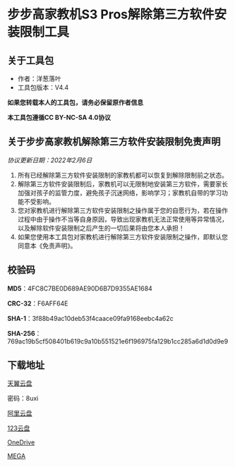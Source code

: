 # 步步高家教机S3 Pros解除第三方软件安装限制工具

## 关于工具包
- 作者：洋葱落叶
- 工具包版本：V4.4

**如果您转载本人的工具包，请务必保留原作者信息**

**本工具包遵循CC BY-NC-SA 4.0协议**

## 关于步步高家教机解除第三方软件安装限制免责声明
*协议更新日期：2022年2月6日*
1. 所有已经解除第三方软件安装限制的家教机都可以恢复到解除限制前之状态。
2. 解除第三方软件安装限制后，家教机可以无限制地安装第三方软件，需要家长加强对孩子的监管力度，避免孩子沉迷网络，影响学习；家教机自带的学习功能不受影响。
3. 您对家教机进行解除第三方软件安装限制之操作属于您的自愿行为，若在操作过程中由于操作不当等自身原因，导致出现家教机无法正常使用等异常情况，以及解除软件安装限制之后产生的一切后果将由您本人承担！
4. 如果您使用本工具包对家教机进行解除第三方软件安装限制之操作，即默认您同意本《免责声明》。

## 校验码
**MD5**：4FC8C7BE0D689AE90D6B7D9355AE1684

**CRC-32**：F6AFF64E

**SHA-1**：3f88b49ac10deb53f4caace09fa9168eebc4a62c

**SHA-256**：769ac19b5cf508401b619c9a10b551521e6f196975fa129b1cc285a6d1d0d9e9

## 下载地址
[天翼云盘](https://cloud.189.cn/t/fMN3uqniUj2i)

密码：8uxi

[阿里云盘](https://www.aliyundrive.com/s/ujBADs76ZUV)

[123云盘](https://www.123pan.com/s/FbyrVv-ghqBH)

[OneDrive](https://dljz-my.sharepoint.com/:f:/g/personal/ycly_nii_ink/EoiwhcC07aZKnENiKd5dyoABQlg845wdMUlWw-GG5WLSLg?e=NBYDte)

[MEGA](https://mega.nz/folder/EfExUKJC#nR8BCtw3d1m-ucGffPCvLQ)
